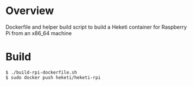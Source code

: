 # Overview
Dockerfile and helper build script to build a Heketi container
for Raspberry Pi from an x86_64 machine

# Build

```
$ ./build-rpi-dockerfile.sh
$ sudo docker push heketi/heketi-rpi
```

